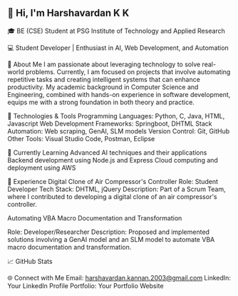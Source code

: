 ## 👋 Hi, I'm Harshavardan K K
🎓 BE (CSE) Student at PSG Institute of Technology and Applied Research

💻 Student Developer | Enthusiast in AI, Web Development, and Automation

🚀 About Me
I am passionate about leveraging technology to solve real-world problems. Currently, I am focused on projects that involve automating repetitive tasks and creating intelligent systems that can enhance productivity. My academic background in Computer Science and Engineering, combined with hands-on experience in software development, equips me with a strong foundation in both theory and practice.

🔧 Technologies & Tools
Programming Languages: Python, C, Java, HTML, Javascript
Web Development Frameworks: Springboot, DHTML Stack
Automation: Web scraping, GenAI, SLM models
Version Control: Git, GitHub
Other Tools: Visual Studio Code, Postman, Eclipse

🌱 Currently Learning
Advanced AI techniques and their applications
Backend development using Node.js and Express
Cloud computing and deployment using AWS

💼 Experience
Digital Clone of Air Compressor's Controller
Role: Student Developer
Tech Stack: DHTML, jQuery
Description: Part of a Scrum Team, where I contributed to developing a digital clone of an air compressor's controller.

Automating VBA Macro Documentation and Transformation

Role: Developer/Researcher
Description: Proposed and implemented solutions involving a GenAI model and an SLM model to automate VBA macro documentation and transformation.

📈 GitHub Stats

🌐 Connect with Me
Email: harshavardan.kannan.2003@gmail.com
LinkedIn: Your LinkedIn Profile
Portfolio: Your Portfolio Website
